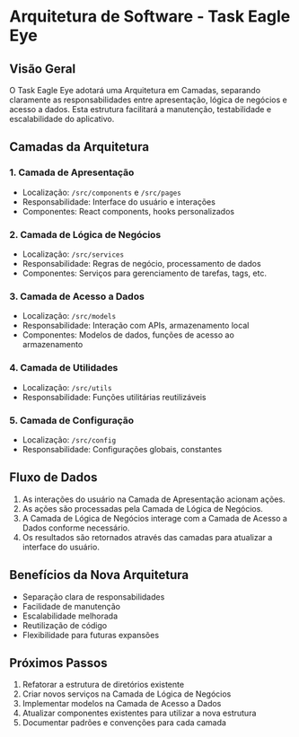 # Arquitetura de Software - Task Eagle Eye

## Visão Geral

O Task Eagle Eye adotará uma Arquitetura em Camadas, separando claramente as responsabilidades entre apresentação, lógica de negócios e acesso a dados. Esta estrutura facilitará a manutenção, testabilidade e escalabilidade do aplicativo.

## Camadas da Arquitetura

### 1. Camada de Apresentação
- Localização: `/src/components` e `/src/pages`
- Responsabilidade: Interface do usuário e interações
- Componentes: React components, hooks personalizados

### 2. Camada de Lógica de Negócios
- Localização: `/src/services`
- Responsabilidade: Regras de negócio, processamento de dados
- Componentes: Serviços para gerenciamento de tarefas, tags, etc.

### 3. Camada de Acesso a Dados
- Localização: `/src/models`
- Responsabilidade: Interação com APIs, armazenamento local
- Componentes: Modelos de dados, funções de acesso ao armazenamento

### 4. Camada de Utilidades
- Localização: `/src/utils`
- Responsabilidade: Funções utilitárias reutilizáveis

### 5. Camada de Configuração
- Localização: `/src/config`
- Responsabilidade: Configurações globais, constantes

## Fluxo de Dados

1. As interações do usuário na Camada de Apresentação acionam ações.
2. As ações são processadas pela Camada de Lógica de Negócios.
3. A Camada de Lógica de Negócios interage com a Camada de Acesso a Dados conforme necessário.
4. Os resultados são retornados através das camadas para atualizar a interface do usuário.

## Benefícios da Nova Arquitetura

- Separação clara de responsabilidades
- Facilidade de manutenção
- Escalabilidade melhorada
- Reutilização de código
- Flexibilidade para futuras expansões

## Próximos Passos

1. Refatorar a estrutura de diretórios existente
2. Criar novos serviços na Camada de Lógica de Negócios
3. Implementar modelos na Camada de Acesso a Dados
4. Atualizar componentes existentes para utilizar a nova estrutura
5. Documentar padrões e convenções para cada camada